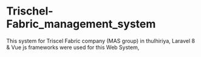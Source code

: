 # Trischel-Fabric_management_system
This system for Triscel Fabric company (MAS group) in thulhiriya, Laravel 8 &amp; Vue js frameworks were used for this Web System, 
